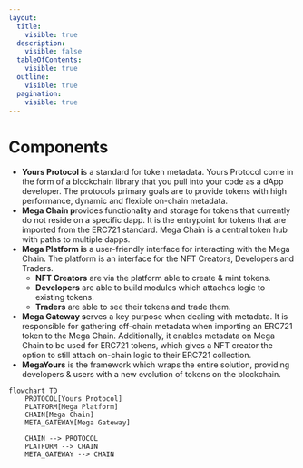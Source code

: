 ```yaml
---
layout:
  title:
    visible: true
  description:
    visible: false
  tableOfContents:
    visible: true
  outline:
    visible: true
  pagination:
    visible: true
---
```


# Components

* **Yours Protocol i**s a standard for token metadata. Yours Protocol come in the form of a blockchain library that you pull into your code as a dApp developer. The protocols primary goals are to provide tokens with high performance, dynamic and flexible on-chain metadata.
* **Mega Chain p**rovides functionality and storage for tokens that currently do not reside on a specific dapp. It is the entrypoint for tokens that are imported from the ERC721 standard. Mega Chain is a central token hub with paths to multiple dapps.
* **Mega Platform i**s a user-friendly interface for interacting with the Mega Chain. The platform is an interface for the NFT Creators, Developers and Traders.
  * **NFT Creators** are via the platform able to create & mint tokens.
  * **Developers** are able to build modules which attaches logic to existing tokens.
  * **Traders** are able to see their tokens and trade them.
* **Mega Gateway s**erves a key purpose when dealing with metadata. It is responsible for gathering off-chain metadata when importing an ERC721 token to the Mega Chain. Additionally, it enables metadata on Mega Chain to be used for ERC721 tokens, which gives a NFT creator the option to still attach on-chain logic to their ERC721 collection.
* **MegaYours** is the framework which wraps the entire solution, providing developers & users with a new evolution of tokens on the blockchain.

```mermaid
flowchart TD
    PROTOCOL[Yours Protocol]
    PLATFORM[Mega Platform]
    CHAIN[Mega Chain]
    META_GATEWAY[Mega Gateway]
    
    CHAIN --> PROTOCOL
    PLATFORM --> CHAIN
    META_GATEWAY --> CHAIN
```

##
